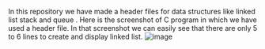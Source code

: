 In this repository we have made a header files for data structures like linked list stack and queue .
Here is the screenshot of C program in which we have used a header file. In that screenshot we can easily see that there are only 5 to 6 lines to create and display linked list.
![image](https://user-images.githubusercontent.com/95061742/152913237-f89f99ae-19ce-455d-b11c-5dac3932fdc0.png)

